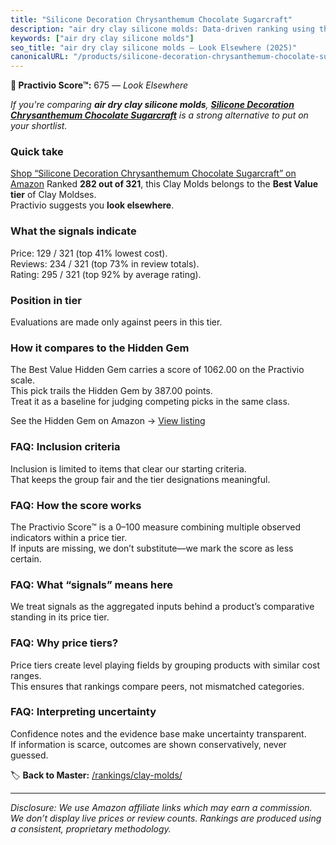 ```yaml
---
title: "Silicone Decoration Chrysanthemum Chocolate Sugarcraft"
description: "air dry clay silicone molds: Data-driven ranking using the Practivio Score™. Positioned by quality, value, demand, findability, momentum."
keywords: ["air dry clay silicone molds"]
seo_title: "air dry clay silicone molds — Look Elsewhere (2025)"
canonicalURL: "/products/silicone-decoration-chrysanthemum-chocolate-sugarcraft-B0CSXC3X7X/"
---
```


**🚫 Practivio Score™:** 675 — _Look Elsewhere_


*If you're comparing **air dry clay silicone molds**, **[Silicone Decoration Chrysanthemum Chocolate Sugarcraft](https://www.amazon.com/dp/B0CSXC3X7X?tag=practivio-20)** is a strong alternative to put on your shortlist.*
### Quick take
[Shop “Silicone Decoration Chrysanthemum Chocolate Sugarcraft” on Amazon](https://www.amazon.com/dp/B0CSXC3X7X?tag=practivio-20)
Ranked **282 out of 321**, this Clay Molds belongs to the **Best Value tier** of Clay Moldses.  
Practivio suggests you **look elsewhere**.

### What the signals indicate
Price: 129 / 321 (top 41% lowest cost).  
Reviews: 234 / 321 (top 73% in review totals).  
Rating: 295 / 321 (top 92% by average rating).  

### Position in tier
Evaluations are made only against peers in this tier.

### How it compares to the Hidden Gem
The Best Value Hidden Gem carries a score of 1062.00 on the Practivio scale.  
This pick trails the Hidden Gem by 387.00 points.  
Treat it as a baseline for judging competing picks in the same class.  

See the Hidden Gem on Amazon → [View listing](https://www.amazon.com/dp/B07V9KMNGY?tag=practivio-20)

### FAQ: Inclusion criteria
Inclusion is limited to items that clear our starting criteria.  
That keeps the group fair and the tier designations meaningful.

### FAQ: How the score works
The Practivio Score™ is a 0–100 measure combining multiple observed indicators within a price tier.  
If inputs are missing, we don’t substitute—we mark the score as less certain.

### FAQ: What “signals” means here
We treat signals as the aggregated inputs behind a product’s comparative standing in its price tier.

### FAQ: Why price tiers?
Price tiers create level playing fields by grouping products with similar cost ranges.  
This ensures that rankings compare peers, not mismatched categories.

### FAQ: Interpreting uncertainty
Confidence notes and the evidence base make uncertainty transparent.  
If information is scarce, outcomes are shown conservatively, never guessed.


🏷️ **Back to Master:** [/rankings/clay-molds/](/rankings/clay-molds/)

---
_Disclosure: We use Amazon affiliate links which may earn a commission. We don’t display live prices or review counts. Rankings are produced using a consistent, proprietary methodology._
